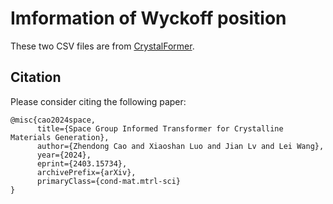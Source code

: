 # Imformation of Wyckoff position

These two CSV files are from [CrystalFormer](https://github.com/deepmodeling/CrystalFormer/tree/main/crystalformer/data).

## Citation

Please consider citing the following paper:

```
@misc{cao2024space,
      title={Space Group Informed Transformer for Crystalline Materials Generation}, 
      author={Zhendong Cao and Xiaoshan Luo and Jian Lv and Lei Wang},
      year={2024},
      eprint={2403.15734},
      archivePrefix={arXiv},
      primaryClass={cond-mat.mtrl-sci}
}
```



